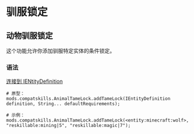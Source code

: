 # 驯服锁定

## 动物驯服锁定

这个功能允许你添加驯服特定实体的条件锁定。

### 语法

[连接到 IENtityDefinition](/Vanilla/Entities/IEntityDefinition/)

    # 原型：
    mods.compatskills.AnimalTameLock.addTameLock(IEntityDefinition definition, String... defaultRequirements);
    
    # 示例：
    mods.compatskills.AnimalTameLock.addTameLock(<entity:minecraft:wolf>, "reskillable:mining|5", "reskillable:magic|7");